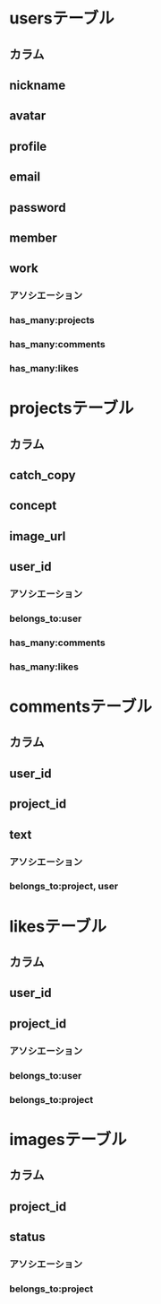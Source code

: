 # usersテーブル
## カラム
## nickname
## avatar
## profile
## email
## password
## member
## work
### アソシエーション
### has_many:projects
### has_many:comments
### has_many:likes

# projectsテーブル
## カラム
## catch_copy
## concept
## image_url
## user_id
### アソシエーション
### belongs_to:user
### has_many:comments
### has_many:likes

# commentsテーブル
## カラム
## user_id
## project_id
## text
### アソシエーション
### belongs_to:project, user

# likesテーブル
## カラム
## user_id
## project_id
### アソシエーション
### belongs_to:user
### belongs_to:project

# imagesテーブル
## カラム
## project_id
## status
### アソシエーション
### belongs_to:project
